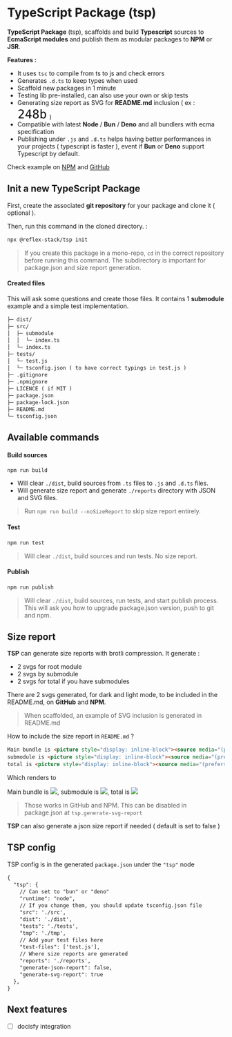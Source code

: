 # TypeScript Package (tsp)

**TypeScript Package** (tsp), scaffolds and build **Typescript** sources to **EcmaScript modules** and publish them as modular packages to **NPM** or **JSR**.

**Features :**
- It uses `tsc` to compile from ts to js and check errors
- Generates `.d.ts` to keep types when used
- Scaffold new packages in 1 minute
- Testing lib pre-installed, can also use your own or skip tests
- Generating size report as SVG for **README.md** inclusion ( ex : <picture style="display: inline-block"><source media="(prefers-color-scheme: dark)" srcset="./tests/example-package/reports/main-dark.svg"><img src="./tests/example-package/reports/main-light.svg"></picture> ) 
- Compatible with latest **Node** / **Bun** / **Deno** and all bundlers with ecma specification
- Publishing under `.js` and `.d.ts` helps having better performances in your projects ( typescript is faster ), event if **Bun** or **Deno** support Typescript by default.

Check example on [NPM](https://www.npmjs.com/package/@reflex-stack/tsp-example) and [GitHub](https://github.com/reflex-stack/tsp/tree/main/tests/example-package)

## Init a new TypeScript Package

First, create the associated **git repository** for your package and clone it ( optional ).

Then, run this command in the cloned directory. :
```bash
npx @reflex-stack/tsp init
```

> If you create this package in a mono-repo, `cd` in the correct repository before running this command. The subdirectory is important for package.json and size report generation. 

#### Created files

This will ask some questions and create those files. It contains 1 **submodule** example and a simple test implementation.

```
├─ dist/
├─ src/
│  ├─ submodule
│  │  └─ index.ts
│  └─ index.ts
├─ tests/
│  └─ test.js
│  └─ tsconfig.json ( to have correct typings in test.js )
├─ .gitignore
├─ .npmignore
├─ LICENCE ( if MIT )
├─ package.json
├─ package-lock.json
├─ README.md
└─ tsconfig.json
```

## Available commands

#### Build sources
```shell
npm run build
```
- Will clear `./dist`, build sources from `.ts` files to `.js` and `.d.ts` files.
- Will generate size report and generate `./reports` directory with JSON and SVG files.

> Run `npm run build --noSizeReport` to skip size report entirely.

#### Test
```bash
npm run test
```
> Will clear `./dist`, build sources and run tests. No size report.

#### Publish
```bash
npm run publish
```
> Will clear `./dist`, build sources, run tests, and start publish process.
> This will ask you how to upgrade package.json version, push to git and npm.


## Size report

**TSP** can generate size reports with brotli compression. It generate :
- 2 svgs for root module
- 2 svgs by submodule
- 2 svgs for total if you have submodules

There are 2 svgs generated, for dark and light mode, to be included in the README.md, on **GitHub** and **NPM**.

> When scaffolded, an example of SVG inclusion is generated in README.md

How to include the size report in `README.md` ?

```html
Main bundle is <picture style="display: inline-block"><source media="(prefers-color-scheme: dark)" srcset="./reports/main-dark.svg"><img src="./reports/main-light.svg"></picture>,
submodule is <picture style="display: inline-block"><source media="(prefers-color-scheme: dark)" srcset="./reports/submodule-dark.svg"><img src="./reports/submodule-light.svg"></picture>,
total is <picture style="display: inline-block"><source media="(prefers-color-scheme: dark)" srcset="./reports/total-dark.svg"><img src="./reports/total-light.svg"></picture>
```

Which renders to 

Main bundle is <picture style="display: inline-block"><source media="(prefers-color-scheme: dark)" srcset="./reports/main-dark.svg"><img src="./reports/main-light.svg"></picture>,
submodule is <picture style="display: inline-block"><source media="(prefers-color-scheme: dark)" srcset="./reports/submodule-dark.svg"><img src="./reports/submodule-light.svg"></picture>,
total is <picture style="display: inline-block"><source media="(prefers-color-scheme: dark)" srcset="./reports/total-dark.svg"><img src="./reports/total-light.svg"></picture>

> Those works in GitHub and NPM.
> This can be disabled in package.json at `tsp.generate-svg-report`

**TSP** can also generate a json size report if needed ( default is set to false )

## TSP config
TSP config is in the generated `package.json` under the `"tsp"` node

```json5
{
  "tsp": {
	// Can set to "bun" or "deno" 
	"runtime": "node",
	// If you change them, you should update tsconfig.json file
	"src": './src',
	"dist": './dist',
	"tests": './tests',
	"tmp": './tmp',
	// Add your test files here
	"test-files": ['test.js'],
	// Where size reports are generated
	"reports": './reports',
	"generate-json-report": false,
	"generate-svg-report": true
  },
}
```

## Next features
- [ ] docisfy integration
